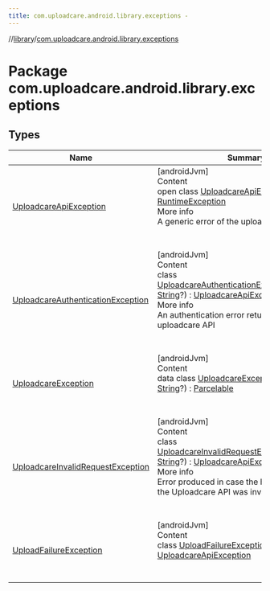 ```yaml
---
title: com.uploadcare.android.library.exceptions -
---
```

//[library](../index.md)/[com.uploadcare.android.library.exceptions](index.md)



# Package com.uploadcare.android.library.exceptions  


## Types  
  
|  Name|  Summary| 
|---|---|
| <a name="com.uploadcare.android.library.exceptions/UploadcareApiException///PointingToDeclaration/"></a>[UploadcareApiException](-uploadcare-api-exception/index.md)| <a name="com.uploadcare.android.library.exceptions/UploadcareApiException///PointingToDeclaration/"></a>[androidJvm]  <br>Content  <br>open class [UploadcareApiException](-uploadcare-api-exception/index.md) : [RuntimeException](https://developer.android.com/reference/kotlin/java/lang/RuntimeException.html)  <br>More info  <br>A generic error of the uploadcare API.  <br><br><br>
| <a name="com.uploadcare.android.library.exceptions/UploadcareAuthenticationException///PointingToDeclaration/"></a>[UploadcareAuthenticationException](-uploadcare-authentication-exception/index.md)| <a name="com.uploadcare.android.library.exceptions/UploadcareAuthenticationException///PointingToDeclaration/"></a>[androidJvm]  <br>Content  <br>class [UploadcareAuthenticationException](-uploadcare-authentication-exception/index.md)(**message**: [String](https://kotlinlang.org/api/latest/jvm/stdlib/kotlin/-string/index.html)?) : [UploadcareApiException](-uploadcare-api-exception/index.md)  <br>More info  <br>An authentication error returned by the uploadcare API  <br><br><br>
| <a name="com.uploadcare.android.library.exceptions/UploadcareException///PointingToDeclaration/"></a>[UploadcareException](-uploadcare-exception/index.md)| <a name="com.uploadcare.android.library.exceptions/UploadcareException///PointingToDeclaration/"></a>[androidJvm]  <br>Content  <br>data class [UploadcareException](-uploadcare-exception/index.md)(**message**: [String](https://kotlinlang.org/api/latest/jvm/stdlib/kotlin/-string/index.html)?) : [Parcelable](https://developer.android.com/reference/kotlin/android/os/Parcelable.html)  <br><br><br>
| <a name="com.uploadcare.android.library.exceptions/UploadcareInvalidRequestException///PointingToDeclaration/"></a>[UploadcareInvalidRequestException](-uploadcare-invalid-request-exception/index.md)| <a name="com.uploadcare.android.library.exceptions/UploadcareInvalidRequestException///PointingToDeclaration/"></a>[androidJvm]  <br>Content  <br>class [UploadcareInvalidRequestException](-uploadcare-invalid-request-exception/index.md)(**message**: [String](https://kotlinlang.org/api/latest/jvm/stdlib/kotlin/-string/index.html)?) : [UploadcareApiException](-uploadcare-api-exception/index.md)  <br>More info  <br>Error produced in case the http request sent to the Uploadcare API was invalid.  <br><br><br>
| <a name="com.uploadcare.android.library.exceptions/UploadFailureException///PointingToDeclaration/"></a>[UploadFailureException](-upload-failure-exception/index.md)| <a name="com.uploadcare.android.library.exceptions/UploadFailureException///PointingToDeclaration/"></a>[androidJvm]  <br>Content  <br>class [UploadFailureException](-upload-failure-exception/index.md) : [UploadcareApiException](-uploadcare-api-exception/index.md)  <br><br><br>

